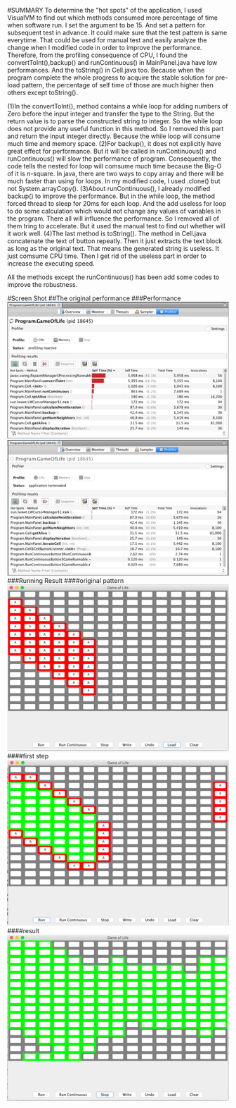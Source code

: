 #SUMMARY
To determine the "hot spots" of the application, I used VisualVM to find out which methods consumed more percentage of time when software run. I set the argument to be 15. And set a pattern for subsequent test in advance. It could make sure that the test pattern is same everytime. That could be used for manual test and easily analyze the change when I modified code in order to improve the performance. Therefore, from the profiling consequence of CPU, I found the convertToInt(),backup() and runContinuous() in MainPanel.java have low performances. And the toString() in Cell.java too. Because when the program complete the whole progress to acquire the stable solution for pre-load pattern, the percentage of self time of those are much higher then others except toString().

(1)In the convertToInt(), method contains a while loop for adding numbers of Zero before the input integer and transfer the type to the String. But the return value is to parse the constructed string to integer. So the while loop does not provide any useful function in this method. So I removed this part and return the input integer directly. Because the while loop will consume much time and memory space. 
(2)For backup(), it does not explicitly have great effect for performance. But it will be called in runContinuous() and runContinuous() will slow the performance of program. Consequently, the code tells the nested for loop will comsume much time because the Big-O of it is n-square. In java, there are two ways to copy array and there will be much faster than using for loops. In my modified code, I used .clone() but not System.arrayCopy(). 
(3)About runContinuous(), I already modified backup() to improve the performance. But in the while loop, the method forced thread to sleep for 20ms for each loop. And the add useless for loop to do some calculation which would not change any values of variables in the program. There all will influence the performance. So I removed all of them tring to accelerate. But it used the manual test to find out whether will it work well.
(4)The last method is toString(). The method in Cell.java concatenate the text of button repeatly. Then it just extracts the text block as long as the original text. That means the generated string is useless. It just comsume CPU time. Then I get rid of the useless part in order to increase the executing speed.

All the methods except the runContinuous() has been add some codes to improve the robustness.

#Screen Shot
##The original performance
###Performance
![alt text](https://github.com/ruinan/SlowLifeGUI/blob/master/screenshot/BEFORE_MODIFED.png)
![alt text](https://github.com/ruinan/SlowLifeGUI/blob/master/screenshot/BEFORE_MODIFIED2.png)
###Running Result
####original pattern
![alt text](https://github.com/ruinan/SlowLifeGUI/blob/master/screenshot/BEFORE_UPLOAD.png)
####first step
![alt text](https://github.com/ruinan/SlowLifeGUI/blob/master/screenshot/BEFORE_FIRSTSTEP.png)
####result
![alt text](https://github.com/ruinan/SlowLifeGUI/blob/master/screenshot/BEFORE_RESULT.png)



